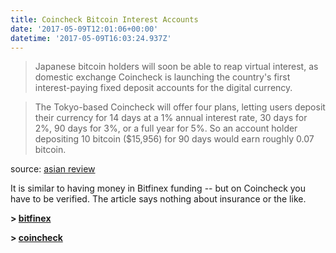 ```yaml
---
title: Coincheck Bitcoin Interest Accounts
date: '2017-05-09T12:01:06+00:00'
datetime: '2017-05-09T16:03:24.937Z'
---
```



<blockquote>
<p>Japanese bitcoin holders will soon be able to reap virtual interest, as domestic exchange Coincheck is launching the country's first interest-paying fixed deposit accounts for the digital currency.</p>
</blockquote>

<blockquote>
<p>The Tokyo-based Coincheck will offer four plans, letting users deposit their currency for 14 days at a 1% annual interest rate, 30 days for 2%, 90 days for 3%, or a full year for 5%. So an account holder depositing 10 bitcoin ($15,956) for 90 days would earn roughly 0.07 bitcoin.</p>
</blockquote>

source: [asian review](http://asia.nikkei.com/Markets/Tokyo-Market/Bitcoin-getting-interest-paying-accounts-in-Japan)

It is similar to having money in Bitfinex funding -- but on Coincheck you have to be verified. The article says nothing about insurance or the like.

**> [bitfinex](https://www.bitfinex.com/?refcode=5egV78YtlC)**

**> [coincheck](https://coincheck.com/?c=IHffq2cUTu4)**